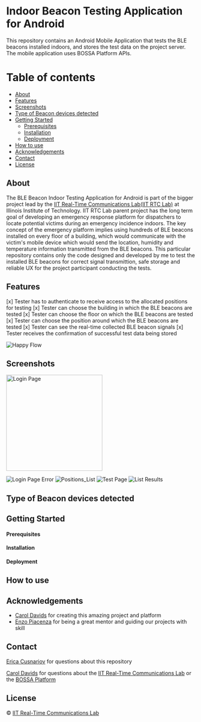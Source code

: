 # Indoor Beacon Testing Application for Android
This repository contains an Android Mobile Application that tests the BLE beacons installed indoors, and stores the test data on the project server. The mobile application uses BOSSA Platform APIs.

Table of contents
=================

<!--ts-->
   * [About](#about)
   * [Features](#features)
   * [Screenshots](#screenshots)
   * [Type of Beacon devices detected](#type-of-beacon-devices-detected)
   * [Getting Started](#getting-started)
      * [Prerequisites](#prerequisites)
      * [Installation](#installation)
      * [Deployment](#deployment)
   * [How to use](#how-to-use)
   * [Acknowledgements](#acknowledgements)
   * [Contact](#contact)
   * [License](#license)
<!--te-->

## About

The BLE Beacon Indoor Testing Application for Android is part of the bigger project lead by the [IIT Real-Time Communications Lab(IIT RTC Lab)](https://appliedtech.iit.edu/rtc-lab) at Illinois Institute of Technology. IIT RTC Lab parent project has the long term goal of developing an emergency response platform for dispatchers to locate potential victims during an emergency incidence indoors. The key concept of the emergency platform implies using hundreds of BLE beacons installed on every floor of a building, which would communicate with the victim's mobile device which would send the location, humidity and temperature information transmitted from the BLE beacons.
This particular repository contains only the code designed and developed by me to test the installed BLE beacons for correct signal transmittion, safe storage and reliable UX for the project participant conducting the tests.

## Features
[x] Tester has to authenticate to receive access to the allocated positions for testing
[x] Tester can choose the building in which the BLE beacons are tested
[x] Tester can choose the floor on which the BLE beacons are tested
[x] Tester can choose the position around which the BLE beacons are tested
[x] Tester can see the real-time collected BLE beacon signals
[x] Tester receives the confirmation of successful test data being stored

![Happy Flow](https://github.com/ecusnari/BLE_Beacon_Indoor_Testing_Android/blob/master/illustrations/happyFlow.png?raw=true)

## Screenshots
<img src="https://github.com/ecusnari/BLE_Beacon_Indoor_Testing_Android/blob/master/illustrations/screenshots/1Login.png" width="256" height="256" title="Login Page">

![Login Page Error](https://github.com/ecusnari/BLE_Beacon_Indoor_Testing_Android/blob/master/illustrations/screenshots/2Login_Error.png)
![Positions_List](https://github.com/ecusnari/BLE_Beacon_Indoor_Testing_Android/blob/master/illustrations/screenshots/3Positions_List.png)
![Test Page](https://github.com/ecusnari/BLE_Beacon_Indoor_Testing_Android/blob/master/illustrations/screenshots/4Test_Page.png)
![List Results](https://github.com/ecusnari/BLE_Beacon_Indoor_Testing_Android/blob/master/illustrations/screenshots/5List_Results.png)

## Type of Beacon devices detected

## Getting Started

#### Prerequisites

#### Installation

#### Deployment

## How to use

## Acknowledgements
* [Carol Davids](https://appliedtech.iit.edu/people/carol-davids) for creating this amazing project and platform
* [Enzo Piacenza](https://www.linkedin.com/in/enzo-piacenza-b21706128/) for being a great mentor and guiding our projects with skill

## Contact
[Erica Cusnariov](https://www.linkedin.com/in/ericacusnariov/) for questions about this repository

[Carol Davids](https://appliedtech.iit.edu/people/carol-davids) for questions about the [IIT Real-Time Communications Lab](https://appliedtech.iit.edu/rtc-lab) or the [BOSSA Platform](https://api.iitrtclab.com/)

## License

&copy; [IIT Real-Time Communications Lab](https://appliedtech.iit.edu/rtc-lab)
